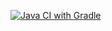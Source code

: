 [![Java CI with Gradle](https://github.com/ElviraAnisenko/AutoTestHW2.3/actions/workflows/gradle.yml/badge.svg)](https://github.com/ElviraAnisenko/AutoTestHW2.3/actions/workflows/gradle.yml)